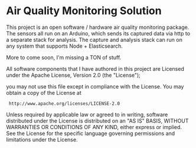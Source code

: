 # Air Quality Monitoring Solution

This project is an open software / hardware air quality monitoring package.  The sensors all run on an Arduino, which sends its
captured data via http to a separate stack for analysis.  The capture and analysis stack can run on any system that supports Node + Elasticsearch.

More to come soon, I'm missing a TON of stuff.

All software components that I have authored in this project are Licensed under the Apache License, Version 2.0 (the "License");

   you may not use this file except in compliance with the License.
   You may obtain a copy of the License at

     http://www.apache.org/licenses/LICENSE-2.0

   Unless required by applicable law or agreed to in writing, software
   distributed under the License is distributed on an "AS IS" BASIS,
   WITHOUT WARRANTIES OR CONDITIONS OF ANY KIND, either express or implied.
   See the License for the specific language governing permissions and
   limitations under the License.